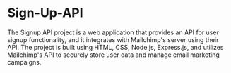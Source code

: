 # Sign-Up-API
The Signup API project is a web application that provides an API for user signup functionality, and it integrates with Mailchimp's server using their API. The project is built using HTML, CSS, Node.js, Express.js, and utilizes Mailchimp's API to securely store user data and manage email marketing campaigns.
